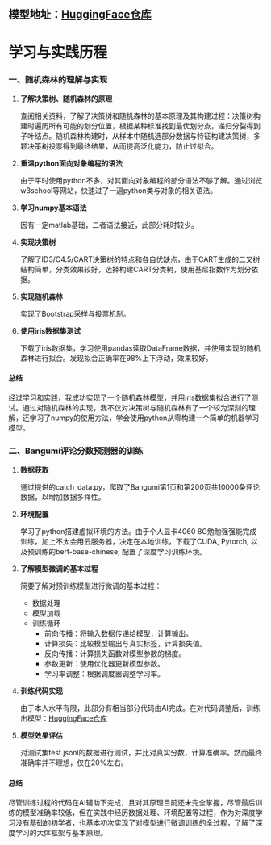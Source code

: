 ## 模型地址：[HuggingFace仓库](https://huggingface.co/ruibo0/BERT_BangumiPointPredict/)
# 学习与实践历程

### 一、随机森林的理解与实现

1. **了解决策树、随机森林的原理**

    查阅相关资料，了解了决策树和随机森林的基本原理及其构建过程：决策树构建时遍历所有可能的划分位置，根据某种标准找到最优划分点，递归分裂得到子叶结点。随机森林构建时，从样本中随机选部分数据与特征构建决策树，多颗决策树投票得到最终结果，从而提高泛化能力，防止过拟合。

3. **重温python面向对象编程的语法**
  
     由于平时使用python不多，对其面向对象编程的部分语法不够了解。通过浏览w3school等网站，快速过了一遍python类与对象的相关语法。

6. **学习numpy基本语法**
  
     因有一定matlab基础，二者语法接近，此部分耗时较少。

9. **实现决策树**
   
      了解了ID3/C4.5/CART决策树的特点和各自优缺点，由于CART生成的二叉树结构简单，分类效果较好，选择构建CART分类树，使用基尼指数作为划分依据。

12. **实现随机森林**
   
      实现了Bootstrap采样与投票机制。

15. **使用iris数据集测试**
   
      下载了iris数据集，学习使用pandas读取DataFrame数据，并使用实现的随机森林进行拟合。发现拟合正确率在98%上下浮动，效果较好。
    
#### 总结
经过学习和实践，我成功实现了一个随机森林模型，并用iris数据集拟合进行了测试。通过对随机森林的实现，我不仅对决策树与随机森林有了⼀个较为深刻的理解，还学习了numpy的使用方法，学会使用python从零构建一个简单的机器学习模型。


### 二、Bangumi评论分数预测器的训练

1. **数据获取**

   通过提供的catch_data.py，爬取了Bangumi第1页和第200页共10000条评论数据，以增加数据多样性。

2. **环境配置**

   学习了python搭建虚拟环境的方法。由于个人显卡4060 8G勉勉强强能完成训练，加上不太会用云服务器，决定在本地训练，下载了CUDA, Pytorch, 以及预训练的bert-base-chinese, 配置了深度学习训练环境。

3. **了解模型微调的基本过程**

   简要了解对预训练模型进行微调的基本过程：
   - 数据处理
   - 模型加载
   - 训练循环
       - 前向传播：将输入数据传递给模型，计算输出。
       - 计算损失：比较模型输出与真实标签，计算损失值。
       - 反向传播：计算损失函数对模型参数的梯度。
       - 参数更新：使用优化器更新模型参数。
       - 学习率调整：根据调度器调整学习率。
         
4. **训练代码实现**

   由于本人水平有限，此部分有相当部分代码由AI完成。在对代码调整后，训练出模型：[HuggingFace仓库](https://huggingface.co/ruibo0/BERT_BangumiPointPredict/)

5. **模型效果评估**

   对测试集test.jsonl的数据进行测试，并比对真实分数，计算准确率。然而最终准确率并不理想，仅在20%左右。
       
#### 总结
尽管训练过程的代码在AI辅助下完成，且对其原理目前还未完全掌握，尽管最后训练的模型准确率较低，但在实践中经历数据处理、环境配置等过程，作为对深度学习没有基础的初学者，也基本初次实现了对模型进行微调训练的全过程，了解了深度学习的大体框架与基本原理。
